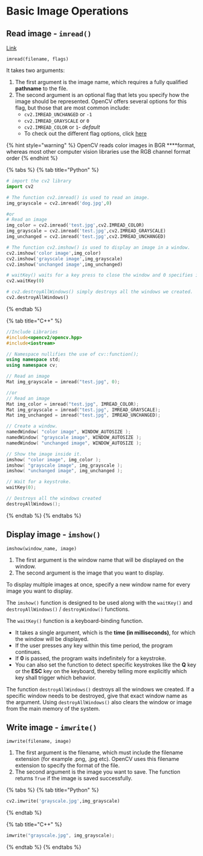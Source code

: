 # Basic Image Operations

## Read image - `imread()`

[Link](https://learnopencv.com/read-display-and-write-an-image-using-opencv/)

`imread(filename, flags)`

It takes two arguments:

1. The first argument is the image name, which requires a fully qualified **pathname** to the file.
2. The second argument is an optional flag that lets you specify how the image should be represented. OpenCV offers several options for this flag, but those that are most common include:
   * `cv2.IMREAD_UNCHANGED`  or `-1`
   * `cv2.IMREAD_GRAYSCALE`  or `0`
   * `cv2.IMREAD_COLOR`  or `1`- _default_
   * To check out the different flag options, click [here](https://docs.opencv.org/master/d8/d6a/group__imgcodecs__flags.html#ga61d9b0126a3e57d9277ac48327799c80)

{% hint style="warning" %}
OpenCV reads color images in BGR ****format, whereas most other computer vision libraries use the RGB channel format order
{% endhint %}

{% tabs %}
{% tab title="Python" %}
```python
# import the cv2 library
import cv2

# The function cv2.imread() is used to read an image.
img_grayscale = cv2.imread('dog.jpg',0)

#or
# Read an image
img_color = cv2.imread('test.jpg',cv2.IMREAD_COLOR)
img_grayscale = cv2.imread('test.jpg',cv2.IMREAD_GRAYSCALE)
img_unchanged = cv2.imread('test.jpg',cv2.IMREAD_UNCHANGED)

# The function cv2.imshow() is used to display an image in a window.
cv2.imshow('color image',img_color)  
cv2.imshow('grayscale image',img_grayscale)
cv2.imshow('unchanged image',img_unchanged)

# waitKey() waits for a key press to close the window and 0 specifies indefinite loop
cv2.waitKey(0)

# cv2.destroyAllWindows() simply destroys all the windows we created.
cv2.destroyAllWindows()
```
{% endtab %}

{% tab title="C++" %}
```cpp
//Include Libraries
#include<opencv2/opencv.hpp>
#include<iostream>

// Namespace nullifies the use of cv::function(); 
using namespace std;
using namespace cv;

// Read an image 
Mat img_grayscale = imread("test.jpg", 0);

//or
// Read an image 
Mat img_color = imread("test.jpg", IMREAD_COLOR);
Mat img_grayscale = imread("test.jpg", IMREAD_GRAYSCALE);
Mat img_unchanged = imread("test.jpg", IMREAD_UNCHANGED);

// Create a window.
namedWindow( "color image", WINDOW_AUTOSIZE );
namedWindow( "grayscale image", WINDOW_AUTOSIZE );
namedWindow( "unchanged image", WINDOW_AUTOSIZE );

// Show the image inside it.
imshow( "color image", img_color ); 
imshow( "grayscale image", img_grayscale );
imshow( "unchanged image", img_unchanged ); 

// Wait for a keystroke.   
waitKey(0);  

// Destroys all the windows created                         
destroyAllWindows();
```
{% endtab %}
{% endtabs %}



## Display image - `imshow()`

`imshow(window_name, image)`

1. The first argument is the window name that will be displayed on the window.
2.  The second argument is the image that you want to display. 

To display multiple images at once, specify a new window name for every image you want to display.

The `imshow()` function is designed to be used along  with the `waitKey()` and `destroyAllWindows()` / `destroyWindow()` functions. 

The `waitKey()` function is a keyboard-binding function. 

* It takes a single argument, which is the **time \(in milliseconds\)**, for which the window will be displayed.
* If the user presses any key within this time period, the program continues.
* If **0** is passed, the program waits indefinitely for a keystroke.
* You can also set the function to detect specific keystrokes like the **Q** key or the **ESC** key on the keyboard, thereby telling more explicitly which key shall trigger which behavior. 

The function `destroyAllWindows()` destroys all the windows we created. If a specific window needs to be destroyed, give that exact window name as the argument. Using `destroyAllWindows()` also clears the window or image from the main memory of the system.

## Write image - `imwrite()`

`imwrite(filename, image)`

1. The first argument is the filename, which must include the filename extension \(for example .png, .jpg etc\). OpenCV uses this filename extension to specify the format of the file. 
2. The second argument is the image you want to save. The function returns `True` if the image is saved successfully.

{% tabs %}
{% tab title="Python" %}
```python
cv2.imwrite('grayscale.jpg',img_grayscale)
```
{% endtab %}

{% tab title="C++" %}
```cpp
imwrite("grayscale.jpg", img_grayscale);
```
{% endtab %}
{% endtabs %}

